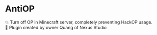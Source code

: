 # AntiOP
💥 Turn off OP in Minecraft server, completely preventing HackOP usage.
<br>💖 Plugin created by owner Quang of Nexus Studio
